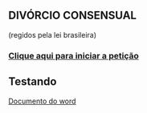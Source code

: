 ## DIVÓRCIO CONSENSUAL
(regidos pela lei brasileira)

### [Clique aqui para iniciar a petição](https://docs.google.com/forms/d/e/1FAIpQLSerWPA8yx1kWnZk166FD44UO1FbQZjdYos_MZnbajPIFhBb_A/viewform?usp=sf_link)

## Testando
[Documento do word](https://github.com/rauldenisp/DivorcioOnline/raw/master/files/Estrutura%20para%20site%20de%20divorcio%20on-line.docx)
